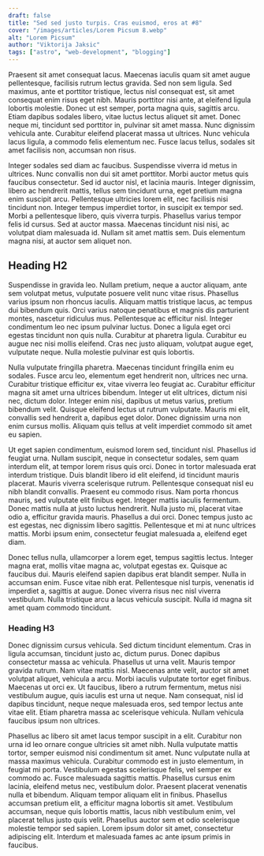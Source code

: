 ```yaml
---
draft: false
title: "Sed sed justo turpis. Cras euismod, eros at #8"
cover: "/images/articles/Lorem Picsum 8.webp"
alt: "Lorem Picsum"
author: "Viktorija Jaksic"
tags: ["astro", "web-development", "blogging"]
---
```

Praesent sit amet consequat lacus. Maecenas iaculis quam sit amet augue pellentesque, facilisis rutrum lectus gravida. Sed non sem ligula. Sed maximus, ante et porttitor tristique, lectus nisl consequat est, sit amet consequat enim risus eget nibh. Mauris porttitor nisi ante, at eleifend ligula lobortis molestie. Donec ut est semper, porta magna quis, sagittis arcu. Etiam dapibus sodales libero, vitae luctus lectus aliquet sit amet. Donec neque mi, tincidunt sed porttitor in, pulvinar sit amet massa. Nunc dignissim vehicula ante. Curabitur eleifend placerat massa ut ultrices. Nunc vehicula lacus ligula, a commodo felis elementum nec. Fusce lacus tellus, sodales sit amet facilisis non, accumsan non risus.

Integer sodales sed diam ac faucibus. Suspendisse viverra id metus in ultrices. Nunc convallis non dui sit amet porttitor. Morbi auctor metus quis faucibus consectetur. Sed id auctor nisl, et lacinia mauris. Integer dignissim, libero ac hendrerit mattis, tellus sem tincidunt urna, eget pretium magna enim suscipit arcu. Pellentesque ultricies lorem elit, nec facilisis nisi tincidunt non. Integer tempus imperdiet tortor, in suscipit ex tempor sed. Morbi a pellentesque libero, quis viverra turpis. Phasellus varius tempor felis id cursus. Sed at auctor massa. Maecenas tincidunt nisi nisi, ac volutpat diam malesuada id. Nullam sit amet mattis sem. Duis elementum magna nisi, at auctor sem aliquet non.

## Heading H2

Suspendisse in gravida leo. Nullam pretium, neque a auctor aliquam, ante sem volutpat metus, vulputate posuere velit nunc vitae risus. Phasellus varius ipsum non rhoncus iaculis. Aliquam mattis tristique lacus, ac tempus dui bibendum quis. Orci varius natoque penatibus et magnis dis parturient montes, nascetur ridiculus mus. Pellentesque ac efficitur nisl. Integer condimentum leo nec ipsum pulvinar luctus. Donec a ligula eget orci egestas tincidunt non quis nulla. Curabitur at pharetra ligula. Curabitur eu augue nec nisi mollis eleifend. Cras nec justo aliquam, volutpat augue eget, vulputate neque. Nulla molestie pulvinar est quis lobortis.

Nulla vulputate fringilla pharetra. Maecenas tincidunt fringilla enim eu sodales. Fusce arcu leo, elementum eget hendrerit non, ultrices nec urna. Curabitur tristique efficitur ex, vitae viverra leo feugiat ac. Curabitur efficitur magna sit amet urna ultrices bibendum. Integer ut elit ultrices, dictum nisi nec, dictum dolor. Integer enim nisi, dapibus ut metus varius, pretium bibendum velit. Quisque eleifend lectus ut rutrum vulputate. Mauris mi elit, convallis sed hendrerit a, dapibus eget dolor. Donec dignissim urna non enim cursus mollis. Aliquam quis tellus at velit imperdiet commodo sit amet eu sapien.

Ut eget sapien condimentum, euismod lorem sed, tincidunt nisl. Phasellus id feugiat urna. Nullam suscipit, neque in consectetur sodales, sem quam interdum elit, at tempor lorem risus quis orci. Donec in tortor malesuada erat interdum tristique. Duis blandit libero id elit eleifend, id tincidunt mauris placerat. Mauris viverra scelerisque rutrum. Pellentesque consequat nisl eu nibh blandit convallis. Praesent eu commodo risus. Nam porta rhoncus mauris, sed vulputate elit finibus eget. Integer mattis iaculis fermentum. Donec mattis nulla at justo luctus hendrerit. Nulla justo mi, placerat vitae odio a, efficitur gravida mauris. Phasellus a dui orci. Donec tempus justo ac est egestas, nec dignissim libero sagittis. Pellentesque et mi at nunc ultrices mattis. Morbi ipsum enim, consectetur feugiat malesuada a, eleifend eget diam.

Donec tellus nulla, ullamcorper a lorem eget, tempus sagittis lectus. Integer magna erat, mollis vitae magna ac, volutpat egestas ex. Quisque ac faucibus dui. Mauris eleifend sapien dapibus erat blandit semper. Nulla in accumsan enim. Fusce vitae nibh erat. Pellentesque nisl turpis, venenatis id imperdiet a, sagittis at augue. Donec viverra risus nec nisl viverra vestibulum. Nulla tristique arcu a lacus vehicula suscipit. Nulla id magna sit amet quam commodo tincidunt.

### Heading H3

Donec dignissim cursus vehicula. Sed dictum tincidunt elementum. Cras in ligula accumsan, tincidunt justo ac, dictum purus. Donec dapibus consectetur massa ac vehicula. Phasellus ut urna velit. Mauris tempor gravida rutrum. Nam vitae mattis nisl. Maecenas ante velit, auctor sit amet volutpat aliquet, vehicula a arcu. Morbi iaculis vulputate tortor eget finibus. Maecenas ut orci ex. Ut faucibus, libero a rutrum fermentum, metus nisi vestibulum augue, quis iaculis est urna ut neque. Nam consequat, nisl id dapibus tincidunt, neque neque malesuada eros, sed tempor lectus ante vitae elit. Etiam pharetra massa ac scelerisque vehicula. Nullam vehicula faucibus ipsum non ultrices.

Phasellus ac libero sit amet lacus tempor suscipit in a elit. Curabitur non urna id leo ornare congue ultricies sit amet nibh. Nulla vulputate mattis tortor, semper euismod nisi condimentum sit amet. Nunc vulputate nulla at massa maximus vehicula. Curabitur commodo est in justo elementum, in feugiat mi porta. Vestibulum egestas scelerisque felis, vel semper ex commodo ac. Fusce malesuada sagittis mattis. Phasellus cursus enim lacinia, eleifend metus nec, vestibulum dolor. Praesent placerat venenatis nulla et bibendum. Aliquam tempor aliquam elit in finibus. Phasellus accumsan pretium elit, a efficitur magna lobortis sit amet. Vestibulum accumsan, neque quis lobortis mattis, lacus nibh vestibulum enim, vel placerat tellus justo quis velit. Phasellus auctor sem et odio scelerisque molestie tempor sed sapien. Lorem ipsum dolor sit amet, consectetur adipiscing elit. Interdum et malesuada fames ac ante ipsum primis in faucibus.